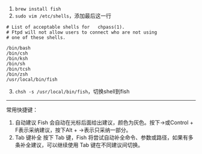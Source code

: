 1. `brew install fish`
2. `sudo vim /etc/shells`，添加最后这一行
  ```
  # List of acceptable shells for   chpass(1).
  # Ftpd will not allow users to connect who are not using
  # one of these shells.

  /bin/bash
  /bin/csh
  /bin/ksh
  /bin/sh
  /bin/tcsh
  /bin/zsh
  /usr/local/bin/fish
  ```
  
3. `chsh -s /usr/local/bin/fish`，切换shell到fish


------------
常用快捷键：
1. 自动建议
Fish 会自动在光标后面给出建议，颜色为灰色。按下→或Control + F表示采纳建议，按下Alt + →表示只采纳一部分。
2. Tab 键补全
按下 Tab 键，Fish 将尝试自动补全命令、参数或路径，如果有多条补全建议，可以继续使用 Tab 键在不同建议间切换。
